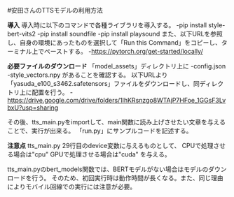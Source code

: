 #安田さんのTTSモデルの利用方法

**導入**
導入時に以下のコマンドで各種ライブラリを導入する。
-pip install style-bert-vits2
-pip install soundfile
-pip install playsound
また、以下URLを参照し、自身の環境にあったものを選択して「Run this Command」をコピーし、ターミナル上でペーストする。
-https://pytorch.org/get-started/locally/

**必要ファイルのダウンロード**
「model_assets」ディレクトリ上に
-config.json
-style_vectors.npy
があることを確認する。
以下URLより「yasuda_e100_s3462.safetensors」ファイルをダウンロードし、同ディレクトリ上に配置を行う。
-https://drive.google.com/drive/folders/1lhKRsnzgo8WTAjP7HFoe_1GGsF3LvbxU?usp=sharing

その後、tts_main.pyをimportして、main関数に読み上げさせたい文章を与えることで、実行が出来る。
「run.py」にサンプルコードを記述する。

**注意点**
tts_main.py 29行目のdevice変数に与えるものとして、
CPUで処理させる場合は"cpu"
GPUで処理させる場合は"cuda"
を与える。

tts_main.pyのbert_models関数では、BERTモデルがない場合はモデルのダウンロードを行う。
そのため、初回実行時は動作時間が長くなる。また、同じ理由によりモバイル回線での実行には注意が必要。